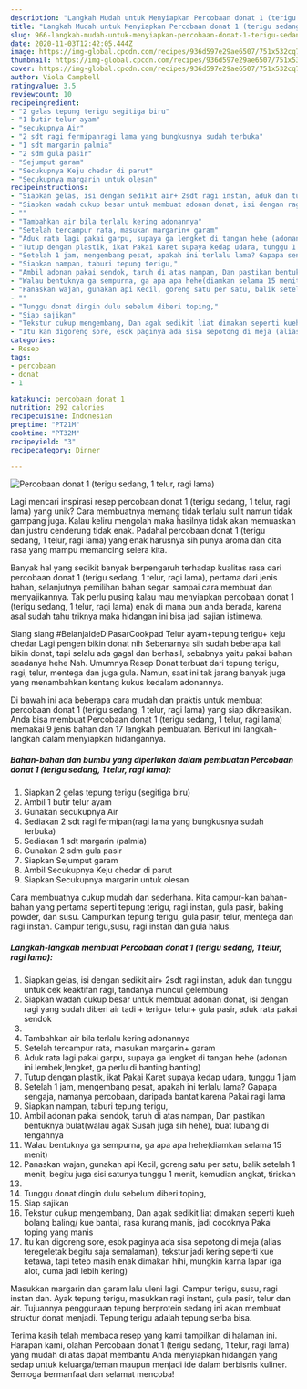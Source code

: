 ```yaml
---
description: "Langkah Mudah untuk Menyiapkan Percobaan donat 1 (terigu sedang, 1 telur, ragi lama) Anti Gagal"
title: "Langkah Mudah untuk Menyiapkan Percobaan donat 1 (terigu sedang, 1 telur, ragi lama) Anti Gagal"
slug: 966-langkah-mudah-untuk-menyiapkan-percobaan-donat-1-terigu-sedang-1-telur-ragi-lama-anti-gagal
date: 2020-11-03T12:42:05.444Z
image: https://img-global.cpcdn.com/recipes/936d597e29ae6507/751x532cq70/percobaan-donat-1-terigu-sedang-1-telur-ragi-lama-foto-resep-utama.jpg
thumbnail: https://img-global.cpcdn.com/recipes/936d597e29ae6507/751x532cq70/percobaan-donat-1-terigu-sedang-1-telur-ragi-lama-foto-resep-utama.jpg
cover: https://img-global.cpcdn.com/recipes/936d597e29ae6507/751x532cq70/percobaan-donat-1-terigu-sedang-1-telur-ragi-lama-foto-resep-utama.jpg
author: Viola Campbell
ratingvalue: 3.5
reviewcount: 10
recipeingredient:
- "2 gelas tepung terigu segitiga biru"
- "1 butir telur ayam"
- "secukupnya Air"
- "2 sdt ragi fermipanragi lama yang bungkusnya sudah terbuka"
- "1 sdt margarin palmia"
- "2 sdm gula pasir"
- "Sejumput garam"
- "Secukupnya Keju chedar di parut"
- "Secukupnya margarin untuk olesan"
recipeinstructions:
- "Siapkan gelas, isi dengan sedikit air+ 2sdt ragi instan, aduk dan tunggu untuk cek keaktifan ragi, tandanya muncul gelembung"
- "Siapkan wadah cukup besar untuk membuat adonan donat, isi dengan ragi yang sudah diberi air tadi + terigu+ telur+ gula pasir, aduk rata pakai sendok"
- ""
- "Tambahkan air bila terlalu kering adonannya"
- "Setelah tercampur rata, masukan margarin+ garam"
- "Aduk rata lagi pakai garpu, supaya ga lengket di tangan hehe (adonan ini lembek,lengket, ga perlu di banting banting)"
- "Tutup dengan plastik, ikat Pakai Karet supaya kedap udara, tunggu 1 jam"
- "Setelah 1 jam, mengembang pesat, apakah ini terlalu lama? Gapapa sengaja, namanya percobaan, daripada bantat karena Pakai ragi lama"
- "Siapkan nampan, taburi tepung terigu,"
- "Ambil adonan pakai sendok, taruh di atas nampan, Dan pastikan bentuknya bulat(walau agak Susah juga sih hehe), buat lubang di tengahnya"
- "Walau bentuknya ga sempurna, ga apa apa hehe(diamkan selama 15 menit)"
- "Panaskan wajan, gunakan api Kecil, goreng satu per satu, balik setelah 1 menit, begitu juga sisi satunya tunggu 1 menit, kemudian angkat, tiriskan"
- ""
- "Tunggu donat dingin dulu sebelum diberi toping,"
- "Siap sajikan"
- "Tekstur cukup mengembang, Dan agak sedikit liat dimakan seperti kueh bolang baling/ kue bantal, rasa kurang manis, jadi cocoknya Pakai toping yang manis"
- "Itu kan digoreng sore, esok paginya ada sisa sepotong di meja (alias teregeletak begitu saja semalaman), tekstur jadi kering seperti kue ketawa, tapi tetep masih enak dimakan hihi, mungkin karna lapar (ga alot, cuma jadi lebih kering)"
categories:
- Resep
tags:
- percobaan
- donat
- 1

katakunci: percobaan donat 1 
nutrition: 292 calories
recipecuisine: Indonesian
preptime: "PT21M"
cooktime: "PT32M"
recipeyield: "3"
recipecategory: Dinner

---
```



![Percobaan donat 1 (terigu sedang, 1 telur, ragi lama)](https://img-global.cpcdn.com/recipes/936d597e29ae6507/751x532cq70/percobaan-donat-1-terigu-sedang-1-telur-ragi-lama-foto-resep-utama.jpg)

Lagi mencari inspirasi resep percobaan donat 1 (terigu sedang, 1 telur, ragi lama) yang unik? Cara membuatnya memang tidak terlalu sulit namun tidak gampang juga. Kalau keliru mengolah maka hasilnya tidak akan memuaskan dan justru cenderung tidak enak. Padahal percobaan donat 1 (terigu sedang, 1 telur, ragi lama) yang enak harusnya sih punya aroma dan cita rasa yang mampu memancing selera kita.

Banyak hal yang sedikit banyak berpengaruh terhadap kualitas rasa dari percobaan donat 1 (terigu sedang, 1 telur, ragi lama), pertama dari jenis bahan, selanjutnya pemilihan bahan segar, sampai cara membuat dan menyajikannya. Tak perlu pusing kalau mau menyiapkan percobaan donat 1 (terigu sedang, 1 telur, ragi lama) enak di mana pun anda berada, karena asal sudah tahu triknya maka hidangan ini bisa jadi sajian istimewa.

Siang siang #BelanjaIdeDiPasarCookpad Telur ayam+tepung terigu+ keju chedar Lagi pengen bikin donat nih Sebenarnya sih sudah beberapa kali bikin donat, tapi selalu ada gagal dan berhasil, sebabnya yaitu pakai bahan seadanya hehe Nah. Umumnya Resep Donat terbuat dari tepung terigu, ragi, telur, mentega dan juga gula. Namun, saat ini tak jarang banyak juga yang menambahkan kentang kukus kedalam adonannya.


Di bawah ini ada beberapa cara mudah dan praktis untuk membuat percobaan donat 1 (terigu sedang, 1 telur, ragi lama) yang siap dikreasikan. Anda bisa membuat Percobaan donat 1 (terigu sedang, 1 telur, ragi lama) memakai 9 jenis bahan dan 17 langkah pembuatan. Berikut ini langkah-langkah dalam menyiapkan hidangannya.

<!--inarticleads1-->

##### Bahan-bahan dan bumbu yang diperlukan dalam pembuatan Percobaan donat 1 (terigu sedang, 1 telur, ragi lama):

1. Siapkan 2 gelas tepung terigu (segitiga biru)
1. Ambil 1 butir telur ayam
1. Gunakan secukupnya Air
1. Sediakan 2 sdt ragi fermipan(ragi lama yang bungkusnya sudah terbuka)
1. Sediakan 1 sdt margarin (palmia)
1. Gunakan 2 sdm gula pasir
1. Siapkan Sejumput garam
1. Ambil Secukupnya Keju chedar di parut
1. Siapkan Secukupnya margarin untuk olesan


Cara membuatnya cukup mudah dan sederhana. Kita campur-kan bahan-bahan yang pertama seperti tepung terigu, ragi instan, gula pasir, baking powder, dan susu. Campurkan tepung terigu, gula pasir, telur, mentega dan ragi instan. Campur terigu,susu, ragi instan dan gula halus. 

<!--inarticleads2-->

##### Langkah-langkah membuat Percobaan donat 1 (terigu sedang, 1 telur, ragi lama):

1. Siapkan gelas, isi dengan sedikit air+ 2sdt ragi instan, aduk dan tunggu untuk cek keaktifan ragi, tandanya muncul gelembung
1. Siapkan wadah cukup besar untuk membuat adonan donat, isi dengan ragi yang sudah diberi air tadi + terigu+ telur+ gula pasir, aduk rata pakai sendok
1. 
1. Tambahkan air bila terlalu kering adonannya
1. Setelah tercampur rata, masukan margarin+ garam
1. Aduk rata lagi pakai garpu, supaya ga lengket di tangan hehe (adonan ini lembek,lengket, ga perlu di banting banting)
1. Tutup dengan plastik, ikat Pakai Karet supaya kedap udara, tunggu 1 jam
1. Setelah 1 jam, mengembang pesat, apakah ini terlalu lama? Gapapa sengaja, namanya percobaan, daripada bantat karena Pakai ragi lama
1. Siapkan nampan, taburi tepung terigu,
1. Ambil adonan pakai sendok, taruh di atas nampan, Dan pastikan bentuknya bulat(walau agak Susah juga sih hehe), buat lubang di tengahnya
1. Walau bentuknya ga sempurna, ga apa apa hehe(diamkan selama 15 menit)
1. Panaskan wajan, gunakan api Kecil, goreng satu per satu, balik setelah 1 menit, begitu juga sisi satunya tunggu 1 menit, kemudian angkat, tiriskan
1. 
1. Tunggu donat dingin dulu sebelum diberi toping,
1. Siap sajikan
1. Tekstur cukup mengembang, Dan agak sedikit liat dimakan seperti kueh bolang baling/ kue bantal, rasa kurang manis, jadi cocoknya Pakai toping yang manis
1. Itu kan digoreng sore, esok paginya ada sisa sepotong di meja (alias teregeletak begitu saja semalaman), tekstur jadi kering seperti kue ketawa, tapi tetep masih enak dimakan hihi, mungkin karna lapar (ga alot, cuma jadi lebih kering)


Masukkan margarin dan garam lalu uleni lagi. Campur terigu, susu, ragi instan dan. Ayak tepung terigu, masukkan ragi instant, gula pasir, telur dan air. Tujuannya penggunaan tepung berprotein sedang ini akan membuat struktur donat menjadi. Tepung terigu adalah tepung serba bisa. 

Terima kasih telah membaca resep yang kami tampilkan di halaman ini. Harapan kami, olahan Percobaan donat 1 (terigu sedang, 1 telur, ragi lama) yang mudah di atas dapat membantu Anda menyiapkan hidangan yang sedap untuk keluarga/teman maupun menjadi ide dalam berbisnis kuliner. Semoga bermanfaat dan selamat mencoba!
